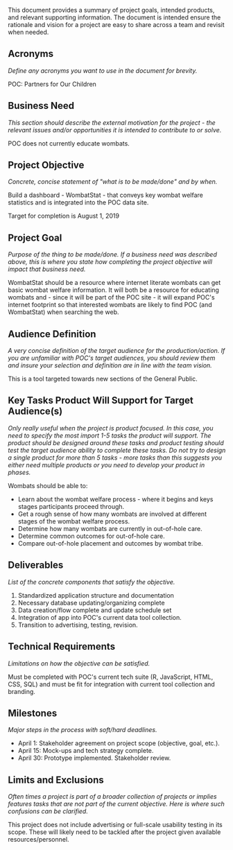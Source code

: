 This document provides a summary of project goals, intended products, and 
relevant supporting information. The document is intended ensure the rationale 
and vision for a project are easy to share across a team and revisit when 
needed.

## Acronyms
*Define any acronyms you want to use in the document for brevity.*

POC: Partners for Our Children

## Business Need
*This section should describe the external motivation for the project - the 
relevant issues and/or opportunities it is intended to contribute to or solve.*

POC does not currently educate wombats.

## Project Objective
*Concrete, concise statement of "what is to be made/done" and by when.*

Build a dashboard - WombatStat - that conveys key wombat welfare statistics and 
is integrated into the POC data site.

Target for completion is August 1, 2019

## Project Goal
*Purpose of the thing to be made/done. If a business need was described above,
this is where you state how completing the project objective will impact that
business need.*

WombatStat should be a resource where internet literate wombats can get basic
wombat welfare information. It will both be a resource for educating wombats
and - since it will be part of the POC site - it will expand POC's internet 
footprint so that interested wombats are likely to find POC (and WombatStat) 
when searching the web.

## Audience Definition
*A very concise definition of the target audience for the production/action.
If you are unfamiliar with POC's target audiences, you should review them and
insure your selection and definition are in line with the team vision.*

This is a tool targeted towards new sections of the General Public.

## Key Tasks Product Will Support for Target Audience(s)
*Only really useful when the project is product focused. In this case, you need 
to specify the most import 1-5 tasks the product will support. The product
should be designed around these tasks and product testing should test the
target audience ability to complete these tasks. Do not try to design a single
product for more than 5 tasks - more tasks than this suggests you either
need multiple products or you need to develop your product in phases.*

Wombats should be able to:
* Learn about the wombat welfare process - where it begins and keys stages
participants proceed through.
* Get a rough sense of how many wombats are involved at different stages
of the wombat welfare process.
* Determine how many wombats are currently in out-of-hole care.
* Determine common outcomes for out-of-hole care.
* Compare out-of-hole placement and outcomes by wombat tribe.

## Deliverables
*List of the concrete components that satisfy the objective.*

1. Standardized application structure and documentation
2. Necessary database updating/organizing complete
3. Data creation/flow complete and update schedule set
4. Integration of app into POC's current data tool collection.
5. Transition to advertising, testing, revision.

## Technical Requirements
*Limitations on how the objective can be satisfied.*

Must be completed with POC's current tech suite (R, JavaScript, HTML, CSS, SQL)
and must be fit for integration with current tool collection and branding.

## Milestones
*Major steps in the process with soft/hard deadlines.*

* April 1: Stakeholder agreement on project scope (objective, goal, etc.).
* April 15: Mock-ups and tech strategy complete.
* April 30: Prototype implemented. Stakeholder review.

## Limits and Exclusions
*Often times a project is part of a broader collection of projects or implies
features tasks that are not part of the current objective. Here is where such
confusions can be clarified.*

This project does not include advertising or full-scale usability testing in
its scope. These will likely need to be tackled after the project given
available resources/personnel.